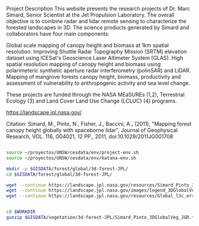 Project Description
This website presents the research projects of Dr. Marc Simard, Senior Scientist at the Jet Propulsion Laboratory. The overall objective is to combine radar and lidar remote sensing to characterize the forested landscapes in 3D. The science products generated by Simard and collaborators have four main components:

Global scale mapping of canopy height and biomass at 1km spatial resolution.
Improving Shuttle Radar Topography Mission (SRTM) elevation dataset using ICESat's Geoscience Laser Altimeter System (GLAS).
High spatial resolution mapping of canopy height and biomass using polarimeteric synthetic aperture radar interferometry (polinSAR) and LiDAR.
Mapping of mangrove forests canopy height, biomass, productivity and assessment of vulnerability to anthropogenic activity and sea level change.

These projects are funded through the NASA MEaSUREs (1,2), Terrestrial Ecology (3) and Land Cover Land Use Change (LCLUC) (4) programs.


https://landscape.jpl.nasa.gov/

Citation:
Simard, M., Pinto, N., Fisher, J., Baccini, A., (2011), "Mapping forest canopy height globally with spaceborne lidar", Journal of Geophysical Research, VOL. 116, G04021, 12 PP., 2011, doi:10.1029/2011JG001708


```sh

source ~/proyectos/UNSW/cesdata/env/project-env.sh
source ~/proyectos/UNSW/cesdata/env/katana-env.sh

mkdir -p $GISDATA/forest/global/3d-forest-JPL/
cd $GISDATA/forest/global/3d-forest-JPL/

wget --continue https://landscape.jpl.nasa.gov/resources/Simard_Pinto_3DGlobalVeg_JGR.tif.gz
wget --continue https://landscape.jpl.nasa.gov/images/legend_3DGlobalVeg.png
wget --continue https://landscape.jpl.nasa.gov/resources/Global_l3c_error_map.tif.gz
```

```sh

cd $WORKDIR
gunzip $GISDATA/vegetation/3d-forest-JPL/Simard_Pinto_3DGlobalVeg_JGR.tif.gz

```
